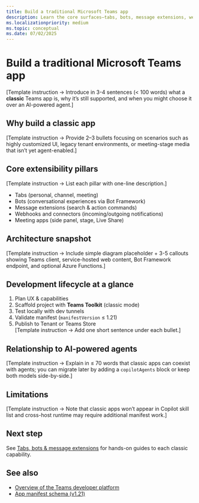 ```yaml
---
title: Build a traditional Microsoft Teams app  
description: Learn the core surfaces—tabs, bots, message extensions, webhooks, and connectors—used to create classic Teams apps that don’t integrate with Copilot or the new agent runtime.  
ms.localizationpriority: medium  
ms.topic: conceptual
ms.date: 07/02/2025  
---
```

# Build a traditional Microsoft Teams app  

[Template instruction → Introduce in 3-4 sentences (< 100 words) what a **classic** Teams app is, why it’s still supported, and when you might choose it over an AI-powered agent.]

## Why build a classic app  

[Template instruction → Provide 2–3 bullets focusing on scenarios such as highly customized UI, legacy tenant environments, or meeting-stage media that isn’t yet agent-enabled.]

## Core extensibility pillars  

[Template instruction → List each pillar with one-line description.]  

- Tabs (personal, channel, meeting)  
- Bots (conversational experiences via Bot Framework)  
- Message extensions (search & action commands)  
- Webhooks and connectors (incoming/outgoing notifications)  
- Meeting apps (side panel, stage, Live Share)  

## Architecture snapshot  

[Template instruction → Include simple diagram placeholder + 3-5 callouts showing Teams client, service-hosted web content, Bot Framework endpoint, and optional Azure Functions.]

## Development lifecycle at a glance  

1. Plan UX & capabilities  
2. Scaffold project with **Teams Toolkit** (classic mode)  
3. Test locally with dev tunnels  
4. Validate manifest (`manifestVersion` ≤ 1.21)  
5. Publish to Tenant or Teams Store  
[Template instruction → Add one short sentence under each bullet.]

## Relationship to AI-powered agents  

[Template instruction → Explain in ≤ 70 words that classic apps can coexist with agents; you can migrate later by adding a `copilotAgents` block or keep both models side-by-side.]

## Limitations  

[Template instruction → Note that classic apps won’t appear in Copilot skill list and cross-host runtime may require additional manifest work.]

## Next step  

See [Tabs, bots & message extensions](tabs-bots-message-extensions-outline.md) for hands-on guides to each classic capability.

## See also  

- [Overview of the Teams developer platform](../overview/overview-of-teams-developer-platform-outline.md)  
- [App manifest schema (v1.21)](../reference/sdk-and-api-reference-hub-outline.md)
